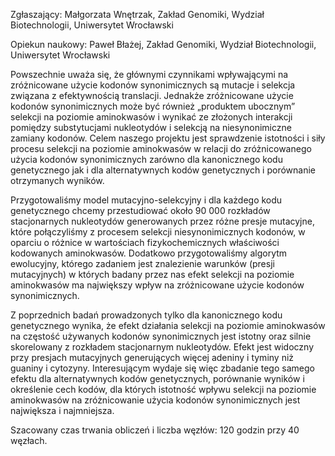 Zgłaszający: Małgorzata Wnętrzak, Zakład Genomiki, Wydział Biotechnologii, Uniwersytet Wrocławski

Opiekun naukowy: Paweł Błażej, Zakład Genomiki, Wydział Biotechnologii, Uniwersytet Wrocławski


Powszechnie uważa się, że głównymi czynnikami wpływającymi na zróżnicowane użycie kodonów synonimicznych są mutacje i selekcja związana z efektywnością translacji. Jednakże zróżnicowane użycie kodonów synonimicznych może być również „produktem ubocznym” selekcji na poziomie aminokwasów i wynikać ze złożonych interakcji pomiędzy substytucjami nukleotydów i selekcją na niesynonimiczne zamiany kodonów. Celem naszego projektu jest sprawdzenie istotności i siły procesu selekcji na poziomie aminokwasów w relacji do zróżnicowanego użycia kodonów synonimicznych zarówno dla kanonicznego kodu genetycznego jak i dla alternatywnych kodów genetycznych i porównanie otrzymanych wyników.

Przygotowaliśmy model mutacyjno-selekcyjny i dla każdego kodu genetycznego chcemy przestudiować około 90 000 rozkładów stacjonarnych nukleotydów generowanych przez różne presje mutacyjne, które połączyliśmy z procesem selekcji niesynonimicznych kodonów, w oparciu o różnice w wartościach fizykochemicznych właściwości kodowanych aminokwasów. Dodatkowo przygotowaliśmy algorytm ewolucyjny, którego zadaniem jest znalezienie warunków (presji mutacyjnych) w których badany przez nas efekt selekcji na poziomie aminokwasów ma największy wpływ na zróżnicowane użycie kodonów synonimicznych. 

Z poprzednich badań prowadzonych tylko dla kanonicznego kodu genetycznego wynika, że efekt działania selekcji na poziomie aminokwasów na częstość używanych kodonów synonimicznych jest istotny oraz silnie skorelowany z rozkładem stacjonarnym nukleotydów. Efekt jest widoczny przy presjach mutacyjnych generujących więcej adeniny i tyminy niż guaniny i cytozyny. Interesującym wydaje się więc zbadanie tego samego efektu dla alternatywnych kodów genetycznych, porównanie wyników i określenie cech kodów, dla których istotność wpływu selekcji na poziomie aminokwasów na zróżnicowanie użycia kodonów synonimicznych jest największa i najmniejsza. 

Szacowany czas trwania obliczeń i liczba węzłów: 120 godzin przy 40 węzłach.

